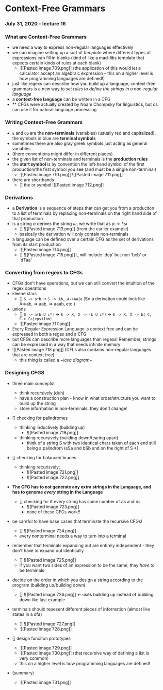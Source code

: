 # Context-Free Grammars
### July 31, 2020 - lecture 16

### What are Context-Free Grammars
- we need a way to express non-regular languages effectively
- we can imagine setting up a sort of *template* where different types of expressions can fill in blanks (kind of like a mad-libs template that expects certain kinds of rules at each blank)
	- ![[Pasted image 709.png]] (the application of this would let a calculator accept an algebraic expression - this on a higher level is how programming languages are defined!)
- just like regexs can describe how you build up a language, context-free grammars is a new way to *set rules to define the strings in a non-regular language*
- a **context-free language** can be written in a CFG
- ** CFGs were actually created by Noam Chompsky for linguistics, but cs can use it for natural language processing

### Writing Context-Free Grammars
- `E` and `Op` are the **non-terminals** (variables) (usually red and capitalized), the symbols in blue are **terminal symbols**
- sometimes there are also gray greek symbols just acting as general variables 
- (there conventions might differ in different places)
- the given list of non-terminals and terminals is the **production rules**
- the **start symbol** is by convention the left-hand symbol of the first production/the first symbol you see (and must be a single non-terminal)
	- ![[Pasted image 710.png]] ![[Pasted image 711.png]]	
- there are shorthands
	- [] the or symbol ![[Pasted image 712.png]]

### Derivations
- a **Derivation** is a sequence of steps that can get you from a produciton to a list of terminals by replacing non-terminals on the right hand side of that production
- is a string $\alpha$ derives the string $\omega$, we write that as $\alpha \rightarrow * \omega$
	- [] ![[Pasted image 713.png]] (from the earlier example)
	- basically the derivation will only contain non-terminals
- a language can be defined over a certain CFG as the set of derivations from its start production
	- ![[Pasted image 714.png]]
	- [] ![[Pasted image 715.png]] L will include 'dca' but non 'bcb' or 'dTaa' 


### Converting from regexs to CFGs
- CFGs don't have operations, but we can still convert the intuition of the regex operations
- kleene stars
	- [] `S -> a*b` -> `S -> Ab, A->Aa|e` (So a derivation could look like A=>ab, => aab, => aaab, etc.)
- unions
	- [] `S -> a(b U c*)` -> `S -> X, X -> (b U c*)` -> `S -> X, X -> b| C, C-> Cc|epsilon)`
	- ![[Pasted image 717.png]]
- Every Regular Expression Language is context free and can be expressed in both a regex and a CFG
- but CFGs can describe more languages than regexs! Remember, strings can be expressed in a way that needs infinite memory
- ![[Pasted image 718.png]] (CFLs also contains non-regular languages that are context free)
	- this thing is called a *~lava diagram~*

### Designing CFGS
- three main concepts!
	- think recursively (duh)
	- have a construction plan - know in what order/structure you want to build up the string
	- store information in non-terminals. they don't change!
- [] checking for palindromes
	- thinking inductively (building up)
		- ![[Pasted image 719.png]]
	- thinking recursively (building down/tearing apart)
		- think of a string S with two identical chars taken of each end still being a palindrom (aSa and bSb and on the right of S->)
- [] checking for balanced braces
	- thinking recurisvely;
		- ![[Pasted image 721.png]]
		- ![[Pasted image 722.png]]
- **The CFG has to not generate any extra strings in the Language, and has to generae *every* string in the Language**
	- [] checking for if every string has same number of as and bs
		- ![[Pasted image 723.png]]
		- none of these CFGs work!! 

- be careful to have base cases that terminate the recursive CFGs!
	- [] ![[Pasted image 724.png]]
	- every nonterminal needs a way to turn into a terminal

- remember that terminals expanding out are entirely independent - they don't have to expand out identically
	- [] ![[Pasted image 725.png]]
	- if you want two sides of an expression to be the same, they *have*  to be terminals
- decide on the order in which you design a string according to the program (building up/building down)
	- [] ![[Pasted image 726.png]] <- uses building up instead of building down like last example


- terminals should repesent different pieces of information (almost like states in a dfa)
	- [] ![[Pasted image 727.png]]
	- ![[Pasted image 728.png]]

- [] design funciton prototypes
	- ![[Pasted image 729.png]]
	- ![[Pasted image 730.png]] (that recursive way of defining a list is very common)
	- this on a higher level is how programming languages are defined!

- (summary)
	- ![[Pasted image 731.png]]









